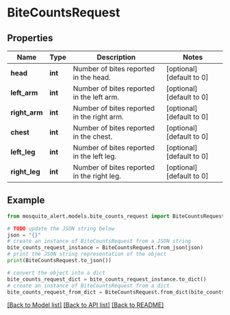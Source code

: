# BiteCountsRequest


## Properties

Name | Type | Description | Notes
------------ | ------------- | ------------- | -------------
**head** | **int** | Number of bites reported in the head. | [optional] [default to 0]
**left_arm** | **int** | Number of bites reported in the left arm. | [optional] [default to 0]
**right_arm** | **int** | Number of bites reported in the right arm. | [optional] [default to 0]
**chest** | **int** | Number of bites reported in the chest. | [optional] [default to 0]
**left_leg** | **int** | Number of bites reported in the left leg. | [optional] [default to 0]
**right_leg** | **int** | Number of bites reported in the right leg. | [optional] [default to 0]

## Example

```python
from mosquito_alert.models.bite_counts_request import BiteCountsRequest

# TODO update the JSON string below
json = "{}"
# create an instance of BiteCountsRequest from a JSON string
bite_counts_request_instance = BiteCountsRequest.from_json(json)
# print the JSON string representation of the object
print(BiteCountsRequest.to_json())

# convert the object into a dict
bite_counts_request_dict = bite_counts_request_instance.to_dict()
# create an instance of BiteCountsRequest from a dict
bite_counts_request_from_dict = BiteCountsRequest.from_dict(bite_counts_request_dict)
```
[[Back to Model list]](../README.md#documentation-for-models) [[Back to API list]](../README.md#documentation-for-api-endpoints) [[Back to README]](../README.md)


